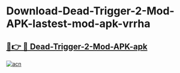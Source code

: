 # Download-Dead-Trigger-2-Mod-APK-lastest-mod-apk-vrrha

<h2><a href="https://apkcomod.com?title=Dead-Trigger-2-Mod-APK">🔗👉 🔴 Dead-Trigger-2-Mod-APK-apk </a></h2>

[![acn](https://github.com/user-attachments/assets/0f9c940e-d8b0-45ae-aac7-cd30a18b3e1c)](https://apkcomod.com?title=Dead-Trigger-2-Mod-APK)
